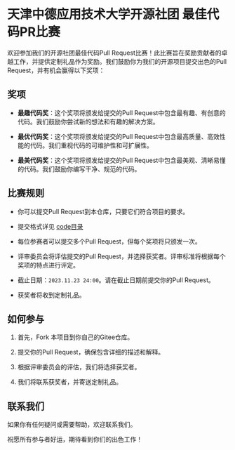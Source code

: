 # 天津中德应用技术大学开源社团 最佳代码PR比赛

欢迎参加我们的开源社团最佳代码Pull Request比赛！此比赛旨在奖励贡献者的卓越工作，并提供定制礼品作为奖励。我们鼓励你为我们的开源项目提交出色的Pull Request，并有机会赢得以下奖项：

## 奖项

- **最趣代码奖**：这个奖项将颁发给提交的Pull Request中包含最有趣、有创意的代码。我们鼓励你尝试新的想法和有趣的解决方案。

- **最优代码奖**：这个奖项将颁发给提交的Pull Request中包含最高质量、高效性能的代码。我们重视代码的可维护性和可扩展性。

- **最美代码奖**：这个奖项将颁发给提交的Pull Request中包含最美观、清晰易懂的代码。我们鼓励你编写干净、规范的代码。

## 比赛规则

- 你可以提交Pull Request到本仓库，只要它们符合项目的要求。

- 提交格式详见 [code目录](/code/README.md)

- 每位参赛者可以提交多个Pull Request，但每个奖项将只颁发一次。

- 评审委员会将评估提交的Pull Request，并选择获奖者。评审标准将根据每个奖项的特点进行评定。

- 截止日期：``2023.11.23 24:00``。请在截止日期前提交你的Pull Request。

- 获奖者将收到定制礼品。

## 如何参与

1. 首先，Fork 本项目到你自己的Gitee仓库。

2. 提交你的Pull Request，确保包含详细的描述和解释。

3. 根据评审委员会的评估，我们将选择获奖者。

4. 我们将联系获奖者，并寄送定制礼品。

## 联系我们

如果你有任何疑问或需要帮助，欢迎联系我们。

祝愿所有参与者好运，期待看到你们的出色工作！

